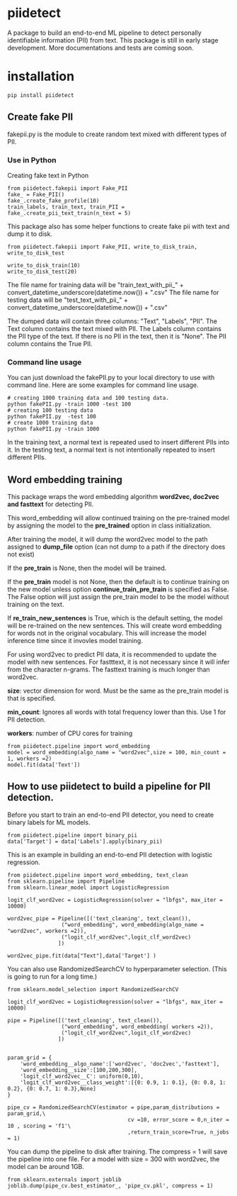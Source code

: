 # piidetect
A package to build an end-to-end ML pipeline to detect personally identifiable information (PII) from text. This 
package is still in early stage development. More documentations and tests are coming soon. 

# installation
```
pip install piidetect
```

## Create fake PII
fakepii.py is the module to create random text mixed with different types of PII.

### Use in Python

Creating fake text in Python
```
from piidetect.fakepii import Fake_PII
fake_ = Fake_PII()
fake_.create_fake_profile(10)
train_labels, train_text, train_PII = fake_.create_pii_text_train(n_text = 5)
```

This package also has some helper functions to create fake pii with text and dump it to disk. 

```
from piidetect.fakepii import Fake_PII, write_to_disk_train, write_to_disk_test

write_to_disk_train(10)
write_to_disk_test(20)
```
The file name for training data will be "train_text_with_pii_" + convert_datetime_underscore(datetime.now()) + ".csv"
The file name for testing data will be "test_text_with_pii_" + convert_datetime_underscore(datetime.now()) + ".csv"

The dumped data will contain three columns: "Text", "Labels", "PII".
The Text column contains the text mixed with PII.
The Labels column contains the PII type of the text. If there is no PII in the text, then it is "None".
The PII column contains the True PII. 

### Command line usage
You can just download the fakePII.py to your local directory to use with command line. 
Here are some examples for command line usage.
```
# creating 1000 training data and 100 testing data. 
python fakePII.py -train 1000 -test 100
# creating 100 testing data
python fakePII.py  -test 100
# create 1000 training data
python fakePII.py -train 1000 
```

In the training text, a normal text is repeated used to insert different PIIs into
it. In the testing text, a normal text is not intentionally repeated to insert different PIIs. 


## Word embedding training
This package wraps the word embedding algorithm **word2vec, doc2vec and fasttext** for detecting PII. 

This word_embedding will allow continued training on the pre-trained model by assigning
the model to the **pre_trained** option in class initialization.  

After training the model, it will dump the word2vec model to the path assigned to 
**dump_file** option (can not dump to a path if the directory does not exist)

If the **pre_train** is None, then the model will be trained. 

If the **pre_train** model is not None, then the default is to continue training on the new model
unless option **continue_train_pre_train** is specified as False. The False option will just assign 
the pre_train model to be the model without training on the text. 

If **re_train_new_sentences** is True, which is the default setting, the model will be re-trained on the new sentences. 
This will create word embedding for words not in the original vocabulary.
This will increase the model inference time since it invovles model training. 
        
For using word2vec to predict PII data, it is recommended to update the model with new sentences. 
For fastttext, it is not necessary since it will infer from the character n-grams. The fasttext training
is much longer than word2vec. 

**size**: vector dimension for word. Must be the same as the pre_train model is that is specified.

**min_count**: Ignores all words with total frequency lower than this. Use 1 for PII detection.

**workers**: number of CPU cores for training


```
from piidetect.pipeline import word_embedding
model = word_embedding(algo_name = "word2vec",size = 100, min_count = 1, workers =2)
model.fit(data['Text'])
```
## How to use piidetect to build a pipeline for PII detection. 
Before you start to train an end-to-end PII detector, you need to create binary labels 
for ML models.
```
from piidetect.pipeline import binary_pii
data['Target'] = data['Labels'].apply(binary_pii)
```

This is an example in building an end-to-end PII detection with logistic regression. 
```
from piidetect.pipeline import word_embedding, text_clean
from sklearn.pipeline import Pipeline
from sklearn.linear_model import LogisticRegression

logit_clf_word2vec = LogisticRegression(solver = "lbfgs", max_iter = 10000)

word2vec_pipe = Pipeline([('text_cleaning', text_clean()),
                 ("word_embedding", word_embedding(algo_name = "word2vec", workers =2)),
                 ("logit_clf_word2vec",logit_clf_word2vec)
                ])
                
word2vec_pipe.fit(data["Text"],data['Target'] )
```
You can also use RandomizedSearchCV to hyperparameter selection. (This is going to run for a long time.)
```
from sklearn.model_selection import RandomizedSearchCV

logit_clf_word2vec = LogisticRegression(solver = "lbfgs", max_iter = 10000)

pipe = Pipeline([('text_cleaning', text_clean()),
                 ("word_embedding", word_embedding( workers =2)),
                 ("logit_clf_word2vec",logit_clf_word2vec)
                ])


param_grid = {
    'word_embedding__algo_name':['word2vec', 'doc2vec','fasttext'],
    'word_embedding__size':[100,200,300],   
    'logit_clf_word2vec__C': uniform(0,10),
    'logit_clf_word2vec__class_weight':[{0: 0.9, 1: 0.1}, {0: 0.8, 1: 0.2}, {0: 0.7, 1: 0.3},None]
}

pipe_cv = RandomizedSearchCV(estimator = pipe,param_distributions = param_grid,\
                                      cv =10, error_score = 0,n_iter = 10 , scoring = 'f1'\
                                      ,return_train_score=True, n_jobs = 1)
```


You can dump the pipeline to disk after training. The compress = 1 will save the pipeline into one file. 
For a model with size = 300 with word2vec, the model can be around 1GB. 

```
from sklearn.externals import joblib
joblib.dump(pipe_cv.best_estimator_, 'pipe_cv.pkl', compress = 1)

```

